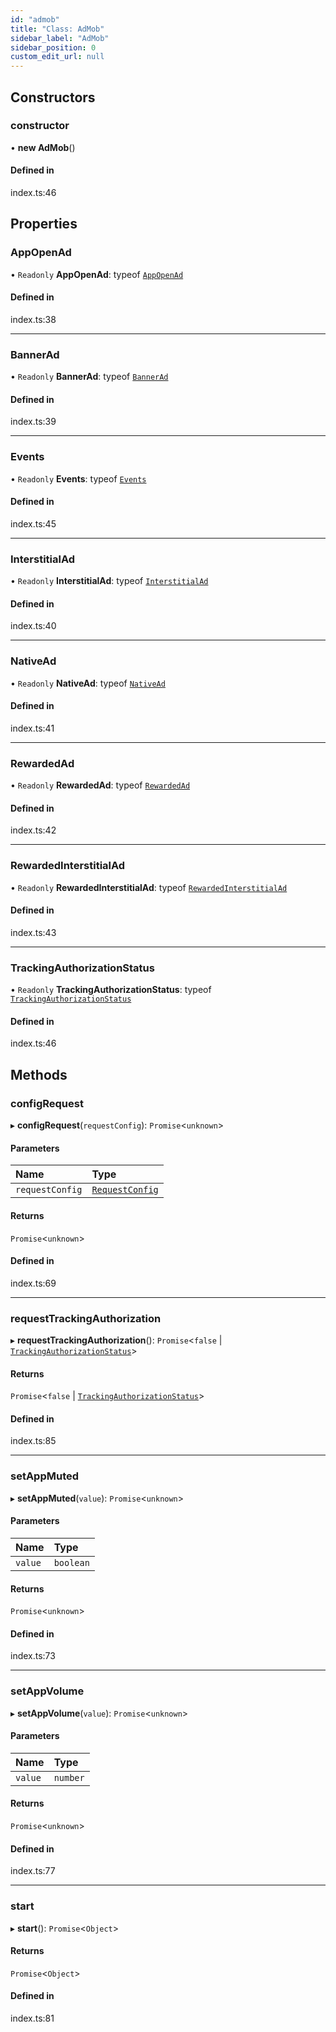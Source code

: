 ```yaml
---
id: "admob"
title: "Class: AdMob"
sidebar_label: "AdMob"
sidebar_position: 0
custom_edit_url: null
---
```


## Constructors

### constructor

• **new AdMob**()

#### Defined in

index.ts:46

## Properties

### AppOpenAd

• `Readonly` **AppOpenAd**: typeof [`AppOpenAd`](appopenad.md)

#### Defined in

index.ts:38

___

### BannerAd

• `Readonly` **BannerAd**: typeof [`BannerAd`](bannerad.md)

#### Defined in

index.ts:39

___

### Events

• `Readonly` **Events**: typeof [`Events`](../enums/events.md)

#### Defined in

index.ts:45

___

### InterstitialAd

• `Readonly` **InterstitialAd**: typeof [`InterstitialAd`](interstitialad.md)

#### Defined in

index.ts:40

___

### NativeAd

• `Readonly` **NativeAd**: typeof [`NativeAd`](nativead.md)

#### Defined in

index.ts:41

___

### RewardedAd

• `Readonly` **RewardedAd**: typeof [`RewardedAd`](rewardedad.md)

#### Defined in

index.ts:42

___

### RewardedInterstitialAd

• `Readonly` **RewardedInterstitialAd**: typeof [`RewardedInterstitialAd`](rewardedinterstitialad.md)

#### Defined in

index.ts:43

___

### TrackingAuthorizationStatus

• `Readonly` **TrackingAuthorizationStatus**: typeof [`TrackingAuthorizationStatus`](../enums/trackingauthorizationstatus.md)

#### Defined in

index.ts:46

## Methods

### configRequest

▸ **configRequest**(`requestConfig`): `Promise`<`unknown`\>

#### Parameters

| Name | Type |
| :------ | :------ |
| `requestConfig` | [`RequestConfig`](../index.md#requestconfig) |

#### Returns

`Promise`<`unknown`\>

#### Defined in

index.ts:69

___

### requestTrackingAuthorization

▸ **requestTrackingAuthorization**(): `Promise`<``false`` \| [`TrackingAuthorizationStatus`](../enums/trackingauthorizationstatus.md)\>

#### Returns

`Promise`<``false`` \| [`TrackingAuthorizationStatus`](../enums/trackingauthorizationstatus.md)\>

#### Defined in

index.ts:85

___

### setAppMuted

▸ **setAppMuted**(`value`): `Promise`<`unknown`\>

#### Parameters

| Name | Type |
| :------ | :------ |
| `value` | `boolean` |

#### Returns

`Promise`<`unknown`\>

#### Defined in

index.ts:73

___

### setAppVolume

▸ **setAppVolume**(`value`): `Promise`<`unknown`\>

#### Parameters

| Name | Type |
| :------ | :------ |
| `value` | `number` |

#### Returns

`Promise`<`unknown`\>

#### Defined in

index.ts:77

___

### start

▸ **start**(): `Promise`<`Object`\>

#### Returns

`Promise`<`Object`\>

#### Defined in

index.ts:81
